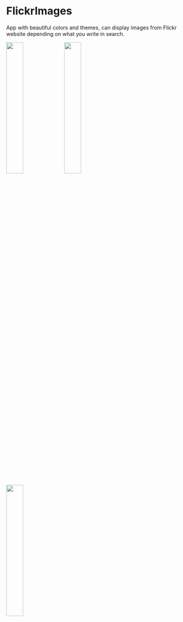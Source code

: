 # FlickrImages
App with beautiful colors and themes, can display images from Flickr website depending on what you write in search.

<img src = "https://user-images.githubusercontent.com/64696058/145753794-d680cddc-a905-4533-ac5d-b6c97f01e169.jpg" width = "30%" height = "30%" />                            <img src = "https://user-images.githubusercontent.com/64696058/145753820-687929e4-3230-4ca5-b889-d3c87590805f.jpg" width = "30%" height = "30%" />

<img src = "https://user-images.githubusercontent.com/64696058/145753838-795de87a-5fc6-4a2c-ae3a-897b667a6a2f.jpg" width = "30%" height = "30%" />

